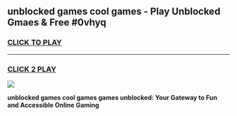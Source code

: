 
## unblocked games cool games - Play Unblocked Gmaes & Free #0vhyq
<h3>
<a href="https://premium.freeplayer.one?title=unblocked_games_cool_games&ref=01M">CLICK TO PLAY</a></h3>
<hr>

<h3>
<a href="https://premium.freeplayer.one?title=unblocked_games_cool_games&ref=01M">CLICK 2 PLAY</a>
  
</h3>

<a href="https://premium.freeplayer.one?title=unblocked_games_cool_games&ref=01M"><img src="https://clearcache.store/games.png"></a>


**unblocked games cool games games unblocked: Your Gateway to Fun and Accessible Online Gaming**
